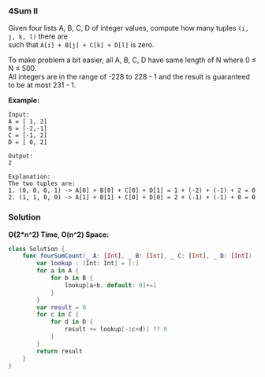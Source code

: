 
### 4Sum II

Given four lists A, B, C, D of integer values, compute how many tuples `(i, j, k, l)` there are</br> 
such that `A[i] + B[j] + C[k] + D[l]` is zero.

To make problem a bit easier, all A, B, C, D have same length of N where 0 ≤ N ≤ 500.</br> 
All integers are in the range of -228 to 228 - 1 and the result is guaranteed to be at most 231 - 1.

__Example:__
````
Input:
A = [ 1, 2]
B = [-2,-1]
C = [-1, 2]
D = [ 0, 2]

Output:
2

Explanation:
The two tuples are:
1. (0, 0, 0, 1) -> A[0] + B[0] + C[0] + D[1] = 1 + (-2) + (-1) + 2 = 0
2. (1, 1, 0, 0) -> A[1] + B[1] + C[0] + D[0] = 2 + (-1) + (-1) + 0 = 0
````

### Solution
__O(2*n^2) Time, O(n^2) Space:__
```Swift
class Solution {
    func fourSumCount(_ A: [Int], _ B: [Int], _ C: [Int], _ D: [Int]) -> Int {
        var lookup : [Int: Int] = [:]
        for a in A {
            for b in B {
                lookup[a+b, default: 0]+=1
            }
        }
        var result = 0
        for c in C {
            for d in D {
                result += lookup[-(c+d)] ?? 0
            }
        }
        return result
    }
}
```